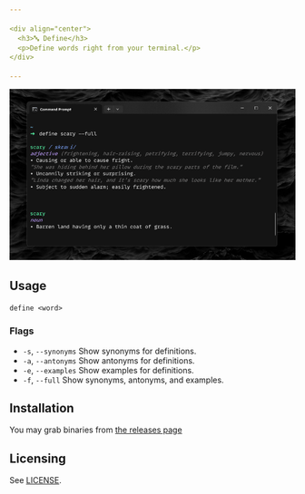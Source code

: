 ```yaml
---

<div align="center">
  <h3>🔤 Define</h3>
  <p>Define words right from your terminal.</p>
</div>

---
```


![Preview](assets/preview.png)

## Usage

`define <word>`

### Flags

- `-s`, `--synonyms` Show synonyms for definitions.
- `-a`, `--antonyms` Show antonyms for definitions.
- `-e`, `--examples` Show examples for definitions.
- `-f`, `--full` Show synonyms, antonyms, and examples.

## Installation

You may grab binaries from [the releases page](/releases/latest)

## Licensing
See [LICENSE](/LICENSE).
